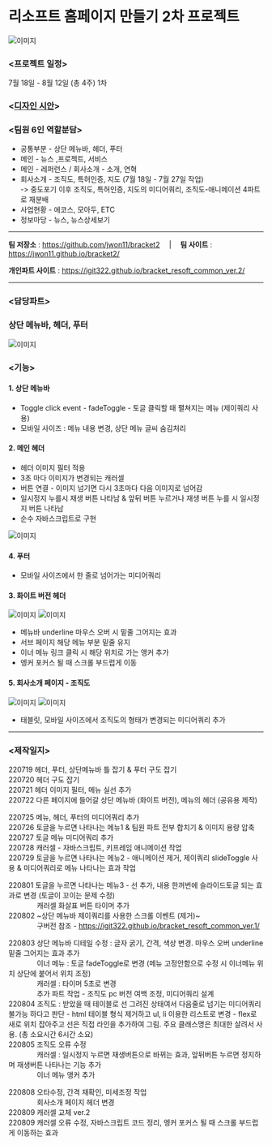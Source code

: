 # 리소프트 홈페이지 만들기 2차 프로젝트

![이미지](https://velog.velcdn.com/images/igit322/post/c7947666-37df-423c-aacf-3714cc3f5417/image.png)

### <프로젝트 일정>  
7월 18일 - 8월 12일 (총 4주) 1차  

### <[디자인 시안](https://xd.adobe.com/view/f608027b-e8cb-443a-a512-91ead94bf53e-a35b/specs/)>
  
### <팀원 6인 역할분담>  
- 공통부분 - 상단 메뉴바, 헤더, 푸터  
- 메인 - 뉴스 ,프로젝트, 서비스  
- 메인 - 레퍼런스 / 회사소개 - 소개, 연혁  
- 회사소개 - 조직도, 특허인증, 지도 (7월 18일 - 7월 27일 작업)  
  -> 중도포기 이후 조직도, 특허인증, 지도의 미디어쿼리, 조직도-애니메이션 4파트로 재분배
- 사업현황 - 에코스, 모아두, ETC  
- 정보마당 - 뉴스, 뉴스상세보기  
  
------------  

**팀 저장소** : https://github.com/jwon11/bracket2 　|　 **팀 사이트** : https://jwon11.github.io/bracket2/

**개인파트 사이트** : https://igit322.github.io/bracket_resoft_common_ver.2/

------------  

### <담당파트>  
### **상단 메뉴바, 헤더, 푸터**

![이미지](https://velog.velcdn.com/images/igit322/post/70b4452e-459a-4d98-b55e-2c19f5424d06/image.png)
  
### <기능>
  
#### 1. 상단 메뉴바
- Toggle click event - fadeToggle - 토글 클릭할 때 펼쳐지는 메뉴 (제이쿼리 사용)
- 모바일 사이즈 : 메뉴 내용 변경, 상단 메뉴 글씨 숨김처리
  
#### 2. 메인 헤더  
- 헤더 이미지 필터 적용  
- 3초 마다 이미지가 변경되는 캐러셀
- 버튼 연결 - 이미지 넘기면 다시 3초마다 다음 이미지로 넘어감
- 일시정지 누를시 재생 버튼 나타남 & 앞뒤 버튼 누르거나 재생 버튼 누를 시 일시정지 버튼 나타남  
- 순수 자바스크립트로 구현  
  
  
![이미지](https://velog.velcdn.com/images/igit322/post/6049fa94-140e-4e08-a2e5-275876a6d0c1/image.gif)
  
#### 4. 푸터  
- 모바일 사이즈에서 한 줄로 넘어가는 미디어쿼리  
  
#### 3. 화이트 버전 헤더  
![이미지](https://velog.velcdn.com/images/igit322/post/32833b6b-5b60-49dd-9a00-1c5cb2f93144/image.png)
![이미지](https://velog.velcdn.com/images/igit322/post/b38f2f75-b7f9-4c65-b2b6-e115d7a1aae7/image.png)
  
- 메뉴바 underline 마우스 오버 시 밑줄 그어지는 효과
- 서브 페이지 해당 메뉴 부분 밑줄 유지
- 이너 메뉴 링크 클릭 시 해당 위치로 가는 앵커 추가  
- 엥커 포커스 될 때 스크롤 부드럽게 이동  

#### 5. 회사소개 페이지 - 조직도
![이미지](https://velog.velcdn.com/images/igit322/post/cbdd814e-a698-4dde-b556-c5694dc81345/image.png)
![이미지](https://velog.velcdn.com/images/igit322/post/f1d06c7e-488a-4625-be0b-a5ba0e92de16/image.png)
- 태블릿, 모바일 사이즈에서 조직도의 형태가 변경되는 미디어쿼리 추가
  
------------
  
### <제작일지>
220719 헤더, 푸터, 상단메뉴바 틀 잡기 & 푸터 구도 잡기  
220720 헤더 구도 잡기  
220721 헤더 이미지 필터, 메뉴 실선 추가  
220722 다른 페이지에 들어갈 상단 메뉴바 (화이트 버전), 메뉴의 헤더 (공유용 제작)  
  
220725 메뉴, 헤더, 푸터의 미디어쿼리 추가  
220726 토글을 누르면 나타나는 메뉴1 & 팀원 파트 전부 합치기 & 이미지 용량 압축  
220727 토글 메뉴 미디어쿼리 추가  
220728 캐러셀 - 자바스크립트, 키프레임 애니메이션 작업  
220729 토글을 누르면 나타나는 메뉴2 - 애니메이션 제거, 제이쿼리 slideToggle 사용 & 미디어쿼리로 메뉴 나타나는 효과 작업  
  
220801 토글을 누르면 나타나는 메뉴3 - 선 추가, 내용 한꺼번에 슬라이드토글 되는 효과로 변경 (토글이 꼬이는 문제 수정)  
　　　　캐러셀 화살표 버튼 타이머 추가   
220802 ~상단 메뉴바 제이쿼리를 사용한 스크롤 이벤트 (제거)~  
　　　　구버전 참조 - https://igit322.github.io/bracket_resoft_common_ver.1/
  
220803 상단 메뉴바 디테일 수정 : 글자 굵기, 간격, 색상 변경.  마우스 오버 underline 밑줄 그어지는 효과 추가  
　　　　이너 메뉴 : 토글 fadeToggle로 변경 (메뉴 고정안함으로 수정 시 이너메뉴 위치 상단에 붙어서 위치 조정)  
　　　　캐러셀 : 타이머 5초로 변경  
　　　　추가 파트 작업 - 조직도 pc 버전 여백 조정, 미디어쿼리 설계  
220804 조직도 : 받았을 때 테이블로 선 그려진 상태여서 다음줄로 넘기는 미디어쿼리 불가능 하다고 판단 - html 테이블 형식 제거하고 ul, li 이용한 리스트로 변경 - flex로 새로 위치 잡아주고 선은 직접 라인을 추가하여 그림. 주요 클래스명은 최대한 살려서 사용. (총 소요시간 6시간 소요)  
220805 조직도 오류 수정  
　　　　캐러셀 : 일시정지 누르면 재생버튼으로 바뀌는 효과, 앞뒤버튼 누르면 정지하며 재생버튼 나타나는 기능 추가  
　　　　이너 메뉴 앵커 추가  
    
220808 오타수정, 간격 재확인, 미세조정 작업  
　　　　회사소개 페이지 헤더 변경  
220809 캐러셀 교체 ver.2  
220809 캐러셀 오류 수정, 자바스크립트 코드 정리, 엥커 포커스 될 때 스크롤 부드럽게 이동하는 효과  

